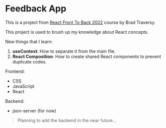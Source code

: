 # Feedback App

This is a project from [React Front To Back 2022](https://www.udemy.com/course/react-front-to-back-2022/) course by Brad Traversy.

This project is used to brush up my knowledge about React concepts.

New things that I learn:

1. **useContext**: How to separate it from the main file.
2. **React Composition**: How to create shared React components to prevent duplicate codes.

Frontend:

- CSS
- JavaScript
- React

Backend:

- json-server (for now)

> Planning to add the backend in the near future...
